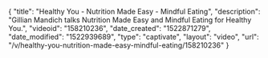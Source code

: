 {
    "title": "Healthy You - Nutrition Made Easy - Mindful Eating",
    "description": "Gillian Mandich talks Nutrition Made Easy and Mindful Eating for Healthy You.",
    "videoid": "158210236",
    "date_created": "1522871279",
    "date_modified": "1522939689",
    "type": "captivate",
    "layout": "video",
    "url": "\/v\/healthy-you-nutrition-made-easy-mindful-eating\/158210236"
}